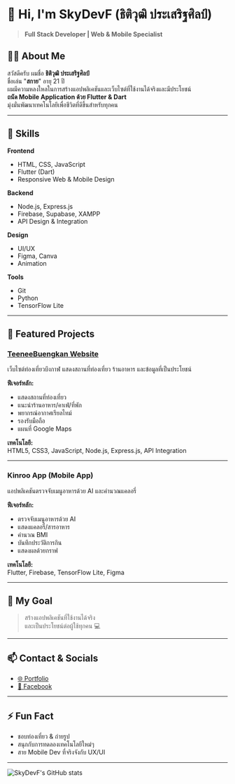 # 👋 Hi, I'm SkyDevF (ธิติวุฒิ ประเสริฐศิลป์)

> **Full Stack Developer | Web & Mobile Specialist**

## 🙋‍♂️ About Me
สวัสดีครับ ผมชื่อ **ธิติวุฒิ ประเสริฐศิลป์**  
ชื่อเล่น "**สกาย**" อายุ 21 ปี  
ผมมีความหลงใหลในการสร้างแอปพลิเคชันและเว็บไซต์ที่ใช้งานได้จริงและมีประโยชน์  
**ถนัด Mobile Application ด้วย Flutter & Dart**  
มุ่งมั่นพัฒนาเทคโนโลยีเพื่อชีวิตที่ดีขึ้นสำหรับทุกคน

---

## 🚀 Skills

**Frontend**
- HTML, CSS, JavaScript
- Flutter (Dart)
- Responsive Web & Mobile Design

**Backend**
- Node.js, Express.js
- Firebase, Supabase, XAMPP
- API Design & Integration

**Design**
- UI/UX
- Figma, Canva
- Animation

**Tools**
- Git
- Python
- TensorFlow Lite

---

## 🌟 Featured Projects

### [TeeneeBuengkan Website](https://teeneebuengkan.com)
เว็บไซต์ท่องเที่ยวบึงกาฬ แสดงสถานที่ท่องเที่ยว ร้านอาหาร และข้อมูลที่เป็นประโยชน์

**ฟีเจอร์หลัก:**  
- แสดงสถานที่ท่องเที่ยว  
- แนะนำร้านอาหาร/คาเฟ่/ที่พัก  
- พยากรณ์อากาศเรียลไทม์  
- รองรับมือถือ  
- แผนที่ Google Maps

**เทคโนโลยี:**  
HTML5, CSS3, JavaScript, Node.js, Express.js, API Integration

---

### Kinroo App (Mobile App)
แอปพลิเคชันตรวจจับเมนูอาหารด้วย AI และคำนวณแคลอรี่

**ฟีเจอร์หลัก:**  
- ตรวจจับเมนูอาหารด้วย AI  
- แสดงแคลอรี่/สารอาหาร  
- คำนวณ BMI  
- บันทึกประวัติการกิน  
- แสดงผลด้วยกราฟ

**เทคโนโลยี:**  
Flutter, Firebase, TensorFlow Lite, Figma

---

## 🎯 My Goal
> สร้างแอปพลิเคชันที่ใช้งานได้จริง  
> และเป็นประโยชน์ต่อผู้ใช้ทุกคน 💻

---

## 📫 Contact & Socials

- [🌐 Portfolio](https://portfolioskydev.netlify.app/#about)
- [📘 Facebook](https://www.facebook.com/slo.sko.3/)

---

## ⚡ Fun Fact
- ชอบท่องเที่ยว & ถ่ายรูป
- สนุกกับการทดลองเทคโนโลยีใหม่ๆ
- สาย Mobile Dev ที่จริงจังกับ UX/UI

---

![SkyDevF's GitHub stats](https://github-readme-stats.vercel.app/api?username=SkyDevF&show_icons=true&theme=radical)